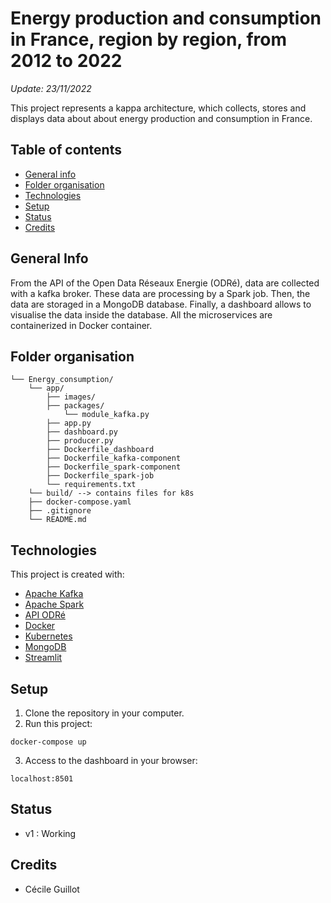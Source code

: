 # Energy production and consumption in France, region by region, from 2012 to 2022

*Update: 23/11/2022*

This project represents a kappa architecture, which collects, stores and displays data about about energy production and consumption in France. 

## Table of contents
* [General info](#general-info)
* [Folder organisation](#folder-organisation)
* [Technologies](#technologies)
* [Setup](#setup)
* [Status](#status)
* [Credits](#credits)

## General Info

From the API of the Open Data Réseaux Energie (ODRé), data are collected with a kafka broker. These data are processing by a Spark job. Then, the data are storaged in a MongoDB database. Finally, a dashboard allows to visualise the data inside the database.
All the microservices are containerized in Docker container.

## Folder organisation

```
└── Energy_consumption/
    └── app/
        ├── images/
        ├── packages/
            └── module_kafka.py
        ├── app.py
        ├── dashboard.py
        ├── producer.py
        ├── Dockerfile_dashboard
        ├── Dockerfile_kafka-component
        ├── Dockerfile_spark-component
        ├── Dockerfile_spark-job
        └── requirements.txt
    └── build/ --> contains files for k8s
    ├── docker-compose.yaml
    ├── .gitignore
    └── README.md
```
## Technologies

This project is created with:

- [Apache Kafka](https://kafka.apache.org/documentation/)
- [Apache Spark](https://spark.apache.org/)
- [API ODRé](https://odre.opendatasoft.com/api/v2/console)
- [Docker](https://www.docker.com/)
- [Kubernetes](https://kubernetes.io/fr/)
- [MongoDB](https://www.mongodb.com/)
- [Streamlit](https://streamlit.io/)

## Setup

1) Clone the repository in your computer.
2) Run this project:
```
docker-compose up 
```
3) Access to the dashboard in your browser:
```
localhost:8501
```
## Status

- v1 : Working

## Credits

- Cécile Guillot

